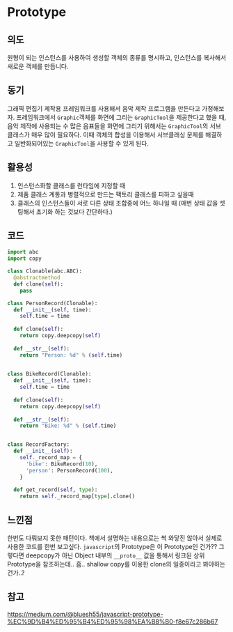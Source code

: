 # Prototype

## 의도
원형이 되는 인스턴스를 사용하여 생성할 객체의 종류를 명시하고, 인스턴스를 복사해서 새로운 객체를 만듭니다.

## 동기
그래픽 편집기 제작용 프레임워크를 사용해서 음악 제작 프로그램을 만든다고 가정해보자.
프레임워크에서 `Graphic`객체를 화면에 그리는 `GraphicTool`을 제공한다고 했을 때, 음악 제작에 사용되는 수 많은 음표들을 화면에 그리기 위해서는 `GraphicTool`의 서브클래스가 매우 많이 필요하다. 이때 객체의 합성을 이용해서 서브클래싱 문제를 해결하고 일반화되어있는 `GraphicTool`을 사용할 수 있게 된다.

## 활용성
1. 인스턴스화할 클래스를 런타임에 지정할 때
2. 제품 클래스 계통과 병렬적으로 만드는 팩토리 클래스를 피하고 싶을때
3. 클래스의 인스턴스들이 서로 다른 상태 조합중에 어느 하나일 때 (매번 상태 값을 셋팅해서 초기화 하는 것보다 간단하다.)

## 코드

``` python
import abc
import copy

class Clonable(abc.ABC):
  @abstractmethod
  def clone(self):
    pass

class PersonRecord(Clonable):
  def __init__(self, time):
    self.time = time
    
  def clone(self):
    return copy.deepcopy(self)
  
  def __str__(self):
    return "Person: %d" % (self.time)
    

class BikeRecord(Clonable):
  def __init__(self, time):
    self.time = time
    
  def clone(self):
    return copy.deepcopy(self)
  
  def __str__(self):
    return "Bike: %d" % (self.time)


class RecordFactory:
  def __init__(self):
    self._record_map = {
      'bike': BikeRecord(10),
      'person': PersonRecord(100),
    }
    
  def get_record(self, type):
    return self._record_map[type].clone()
```

## 느낀점
한번도 다뤄보지 못한 패턴이다. 책에서 설명하는 내용으로는 썩 와닿진 않아서 실제로 사용한 코드를 한번 보고싶다.
`javascript`의 Prototype은 이 Prototype인 건가?? 그렇다면 deepcopy가 아닌 Object 내부의 `__proto__` 값을 통해서 링크된 상위 Prototype을 참조하는데.. 흠.. shallow copy를 이용한 clone의 일종이라고 봐야하는 건가..?


## 참고
https://medium.com/@bluesh55/javascript-prototype-%EC%9D%B4%ED%95%B4%ED%95%98%EA%B8%B0-f8e67c286b67
